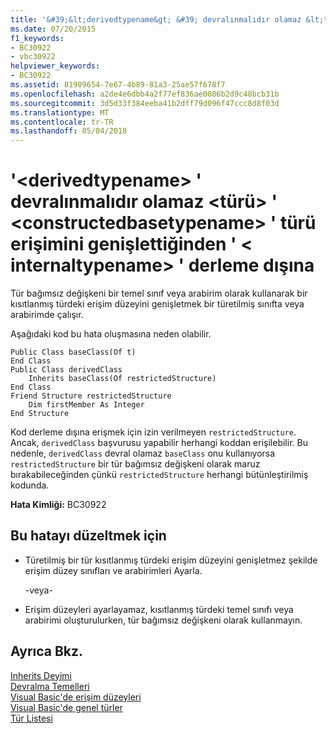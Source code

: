 ```yaml
---
title: '&#39;&lt;derivedtypename&gt; &#39; devralınmalıdır olamaz &lt;türü&gt; &#39; &lt;constructedbasetypename&gt; &#39; türü erişimini genişlettiğinden &#39; &lt; internaltypename&gt; &#39; derleme dışına'
ms.date: 07/20/2015
f1_keywords:
- BC30922
- vbc30922
helpviewer_keywords:
- BC30922
ms.assetid: 81909654-7e67-4b89-81a3-25ae57f678f7
ms.openlocfilehash: a2de4e6dbb4a2f77ef836ae0086b2d9c48bcb31b
ms.sourcegitcommit: 3d5d33f384eeba41b2dff79d096f47ccc8d8f03d
ms.translationtype: MT
ms.contentlocale: tr-TR
ms.lasthandoff: 05/04/2018
---
```

# <a name="39ltderivedtypenamegt39-cannot-inherit-from-lttypegt-39ltconstructedbasetypenamegt39-because-it-expands-the-access-of-type-39ltinternaltypenamegt39-outside-the-assembly"></a>&#39;&lt;derivedtypename&gt; &#39; devralınmalıdır olamaz &lt;türü&gt; &#39; &lt;constructedbasetypename&gt; &#39; türü erişimini genişlettiğinden &#39; &lt; internaltypename&gt; &#39; derleme dışına
Tür bağımsız değişkeni bir temel sınıf veya arabirim olarak kullanarak bir kısıtlanmış türdeki erişim düzeyini genişletmek bir türetilmiş sınıfta veya arabirimde çalışır.  
  
 Aşağıdaki kod bu hata oluşmasına neden olabilir.  
  
```  
Public Class baseClass(Of t)  
End Class  
Public Class derivedClass  
    Inherits baseClass(Of restrictedStructure)  
End Class  
Friend Structure restrictedStructure  
    Dim firstMember As Integer  
End Structure  
```  
  
 Kod derleme dışına erişmek için izin verilmeyen `restrictedStructure`. Ancak, `derivedClass` başvurusu yapabilir herhangi koddan erişilebilir. Bu nedenle, `derivedClass` devral olamaz `baseClass` onu kullanıyorsa `restrictedStructure` bir tür bağımsız değişkeni olarak maruz bırakabileceğinden çünkü `restrictedStructure` herhangi bütünleştirilmiş kodunda.  
  
 **Hata Kimliği:** BC30922  
  
## <a name="to-correct-this-error"></a>Bu hatayı düzeltmek için  
  
-   Türetilmiş bir tür kısıtlanmış türdeki erişim düzeyini genişletmez şekilde erişim düzey sınıfları ve arabirimleri Ayarla.  
  
     -veya-  
  
-   Erişim düzeyleri ayarlayamaz, kısıtlanmış türdeki temel sınıfı veya arabirimi oluşturulurken, tür bağımsız değişkeni olarak kullanmayın.  
  
## <a name="see-also"></a>Ayrıca Bkz.  
 [Inherits Deyimi](../../visual-basic/language-reference/statements/inherits-statement.md)  
 [Devralma Temelleri](../../visual-basic/programming-guide/language-features/objects-and-classes/inheritance-basics.md)  
 [Visual Basic'de erişim düzeyleri](../../visual-basic/programming-guide/language-features/declared-elements/access-levels.md)  
 [Visual Basic'de genel türler](../../visual-basic/programming-guide/language-features/data-types/generic-types.md)  
 [Tür Listesi](../../visual-basic/language-reference/statements/type-list.md)
